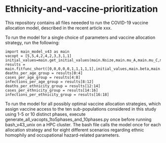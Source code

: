 # Ethnicity-and-vaccine-prioritization

This repository contains all files neeeded to run the COVID-19 vaccine allocation model, described in the recent article xxx.

To run the model for a single choice of parameters and vaccine allocation strategy, run the following:
```
import main_model_v43 as main
vacopt = [5,5,4,2,4,2,3,3,1,1]
initial_values=main.get_initial_values(main.Nsize,main.mu_A,main.mu_C,main.mu_Q,main.q)
results = main.fitfunc_short([0,0,0,0,0,1,1,1,1,1],initial_values,main.beta,main.q,main.midc,main.exponent,main.f_A,main.f_V,main.sigma,main.delta,main.contact_matrix)
deaths_per_age_group = results[0:4]
cases_per_age_group = results[4:8]
infections_per_age_group = results[8:12]
deaths_per_ethnicity_group = results[12:14]
cases_per_ethnicity_group = results[14:16]
infections_per_ethnicity_group = results[16:18]
```

To run the model for all possibly optimal vaccine allocation strategies, which assign vaccine access to the ten sub-populations considered in this study using 1-5 or 10 distinct phases, execute generate_all_vacopts_1to5phases_and_10phases.py once before running bash_v43_unix on a HPC cluster. The bash file calls the model once for each allocation strategy and for eight different scenarios regarding ethnic homophily and occupational hazard-related parameters.
